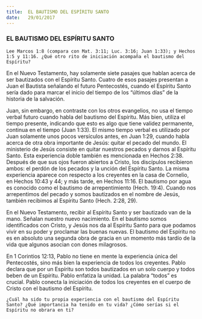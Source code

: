 ```yaml
---
title:  EL BAUTISMO DEL ESPÍRITU SANTO
date:   29/01/2017
---
```


### EL BAUTISMO DEL ESPÍRITU SANTO

`Lee Marcos 1:8 (compara con Mat. 3:11; Luc. 3:16; Juan 1:33); y Hechos 1:5 y 11:16. ¿Qué otro rito de iniciación acompaña el bautismo del Espíritu?`

En el Nuevo Testamento, hay solamente siete pasajes que hablan acerca de ser bautizados con el Espíritu Santo. Cuatro de esos pasajes presentan a Juan el Bautista señalando el futuro Pentecostés, cuando el Espíritu Santo sería dado para marcar el inicio del tiempo de los “últimos días” de la historia de la salvación.

Juan, sin embargo, en contraste con los otros evangelios, no usa el tiempo verbal futuro cuando habla del bautismo del Espíritu. Más bien, utiliza el tiempo presente, indicando que esto es algo que tiene validez permanente, continua en el tiempo (Juan 1:33). El mismo tiempo verbal es utilizado por Juan solamente unos pocos versículos antes, en Juan 1:29, cuando habla acerca de otra obra importante de Jesús: quitar el pecado del mundo. El ministerio de Jesús consiste en quitar nuestros pecados y darnos al Espíritu Santo. Esta experiencia doble también es mencionada en Hechos 2:38. Después de que sus ojos fueron abiertos a Cristo, los discípulos recibieron ambos: el perdón de los pecados y la unción del Espíritu Santo. La misma experiencia aparece con respecto a los creyentes en la casa de Cornelio, en Hechos 10:43 y 44; y más tarde, en Hechos 11:16. El bautismo por agua es conocido como el bautismo de arrepentimiento (Hech. 19:4). Cuando nos arrepentimos del pecado y somos bautizados en el nombre de Jesús, también recibimos al Espíritu Santo (Hech. 2:28, 29).

En el Nuevo Testamento, recibir al Espíritu Santo y ser bautizado van de la mano. Señalan nuestro nuevo nacimiento. En el bautismo somos identificados con Cristo, y Jesús nos da al Espíritu Santo para que podamos vivir en su poder y proclamar las buenas nuevas. El bautismo del Espíritu no es en absoluto una segunda obra de gracia en un momento más tardío de la vida que algunos asocian con dones milagrosos.

En 1 Corintios 12:13, Pablo no tiene en mente la experiencia única del Pentecostés, sino más bien la experiencia de todos los creyentes. Pablo declara que por un Espíritu son todos bautizados en un solo cuerpo y todos beben de un Espíritu. Pablo enfatiza la unidad. La palabra “todos” es crucial. Pablo conecta la iniciación de todos los creyentes en el cuerpo de Cristo con el bautismo del Espíritu.

`¿Cuál ha sido tu propia experiencia con el bautismo del Espíritu Santo? ¿Qué importancia ha tenido en tu vida? ¿Cómo serías si el Espíritu no obrara en ti?`